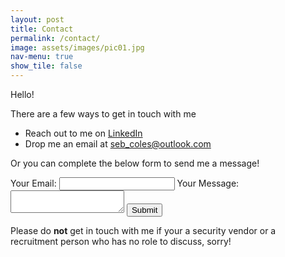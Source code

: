```yaml
---
layout: post
title: Contact
permalink: /contact/
image: assets/images/pic01.jpg
nav-menu: true
show_tile: false
---
```


Hello!

There are a few ways to get in touch with me

<ul>
<li>Reach out to me on <a href="https://www.linkedin.com/in/sebastiancoles">LinkedIn</a></li>
<li>Drop me an email at <a href="mailto:seb_coles@outlook.com">seb_coles@outlook.com</a></li>
</ul>

Or you can complete the below form to send me a message!
<form id="my-form" action="https://formspree.io/f/mnqellgp" method="POST">
  <label>Your Email:</label>
  <input type="email" name="email" />
  <label>Your Message:</label>
  <textarea name="message"></textarea>
  <button id="my-form-button">Submit</button>
  <p id="my-form-status"></p>
</form>
<!-- Place this script at the end of the body tag -->
<script>
    var form = document.getElementById("my-form");
    
    async function handleSubmit(event) {
      event.preventDefault();
      var status = document.getElementById("my-form-status");
      var data = new FormData(event.target);
      fetch(event.target.action, {
        method: form.method,
        body: data,
        headers: {
            'Accept': 'application/json'
        }
      }).then(response => {
        if (response.ok) {
          status.innerHTML = "Thanks for your submission!";
          form.reset()
        } else {
          response.json().then(data => {
            if (Object.hasOwn(data, 'errors')) {
              status.innerHTML = data["errors"].map(error => error["message"]).join(", ")
            } else {
              status.innerHTML = "Oops! There was a problem submitting your form"
            }
          })
        }
      }).catch(error => {
        status.innerHTML = "Oops! There was a problem submitting your form"
      });
    }
    form.addEventListener("submit", handleSubmit)
</script>

Please do <b>not</b> get in touch with me if your a security vendor or a recruitment person who has no role to discuss, sorry!

